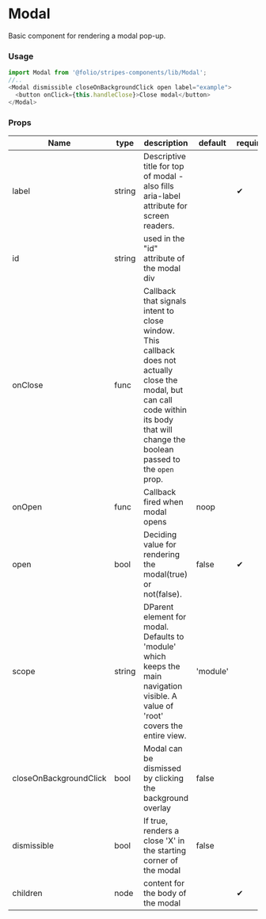 # Modal
Basic component for rendering a modal pop-up.
### Usage

```js
import Modal from '@folio/stripes-components/lib/Modal';
//..
<Modal dismissible closeOnBackgroundClick open label="example">
  <button onClick={this.handleClose}>Close modal</button>
</Modal>
```

### Props
Name | type | description | default | required
--- | --- | --- | --- | ---
label | string | Descriptive title for top of modal - also fills aria-label attribute for screen readers. | | &#10004;
id | string | used in the "id" attribute of the modal div | |
onClose | func | Callback that signals intent to close window. This callback does not actually close the modal, but can call code within its body that will change the boolean passed to the `open` prop. | |
onOpen | func | Callback fired when modal opens | noop |
open | bool | Deciding value for rendering the modal(true) or not(false). | false | &#10004;
scope | string | DParent element for modal. Defaults to 'module' which keeps the main navigation visible. A value of 'root' covers the entire view. | 'module' | 
closeOnBackgroundClick | bool | Modal can be dismissed by clicking the background overlay | false |
dismissible | bool | If true, renders a close 'X' in the starting corner of the modal | false |
children | node | content for the body of the modal | | &#10004;